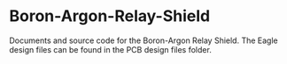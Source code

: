 # Boron-Argon-Relay-Shield
Documents and source code for the Boron-Argon Relay Shield.
The Eagle design files can be found in the PCB design files folder.
